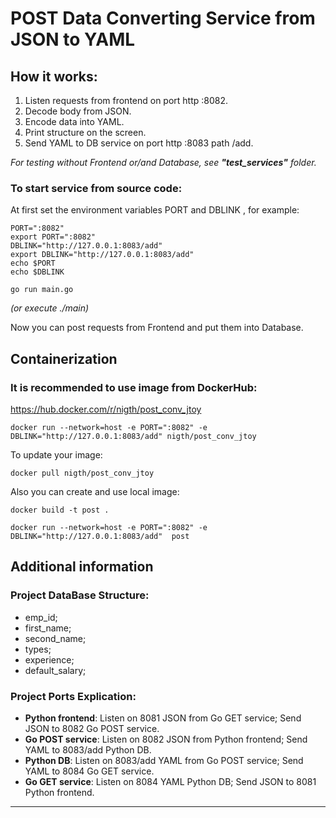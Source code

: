 # POST Data Converting Service from JSON to YAML

## How it works:
1. Listen requests from frontend on port http :8082.
2. Decode body from JSON.
3. Encode data into YAML.
4. Print structure on the screen.
5. Send YAML to DB service on port http :8083 path /add.

*For testing without Frontend or/and Database, see **"test_services"** folder.*

### To start service from source code:
At first set the environment variables PORT and DBLINK , for example:
```
PORT=":8082"
export PORT=":8082"
DBLINK="http://127.0.0.1:8083/add"
export DBLINK="http://127.0.0.1:8083/add"
echo $PORT
echo $DBLINK
 
go run main.go 
```
_(or execute ./main)_

Now you can post requests from Frontend and put them into Database.

## Containerization

### It is recommended to use image from DockerHub:
https://hub.docker.com/r/nigth/post_conv_jtoy
```
docker run --network=host -e PORT=":8082" -e DBLINK="http://127.0.0.1:8083/add" nigth/post_conv_jtoy
```
To update your image:
```
docker pull nigth/post_conv_jtoy
```
Also you can create and use local image:
```
docker build -t post .
 
docker run --network=host -e PORT=":8082" -e DBLINK="http://127.0.0.1:8083/add"  post
```
## Additional information

### Project DataBase Structure:
- emp_id;
- first_name;
- second_name;
- types;
- experience;
- default_salary;

### Project Ports Explication:
+ **Python frontend**: Listen on 8081 JSON from Go GET service;      Send JSON to 8082 Go POST service.
+ **Go POST service**: Listen on 8082 JSON from Python frontend;     Send YAML to 8083/add Python DB.
+ **Python DB**:       Listen on 8083/add YAML from Go POST service; Send YAML to 8084 Go GET service.
+ **Go GET service**:  Listen on 8084 YAML Python DB;                Send JSON to 8081 Python frontend. 
___
